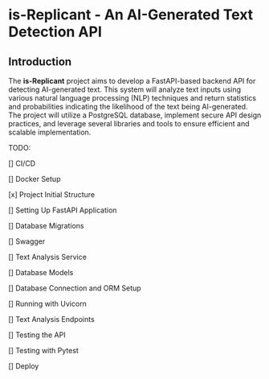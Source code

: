 
# is-Replicant - An AI-Generated Text Detection API

## Introduction

The **is-Replicant** project aims to develop a FastAPI-based backend API for detecting AI-generated text. This system will analyze text inputs using various natural language processing (NLP) techniques and return statistics and probabilities indicating the likelihood of the text being AI-generated. The project will utilize a PostgreSQL database, implement secure API design practices, and leverage several libraries and tools to ensure efficient and scalable implementation.

TODO: 

[] CI/CD

[] Docker Setup

[x] Project Initial Structure

[] Setting Up FastAPI Application

[] Database Migrations

[] Swagger

[] Text Analysis Service

[] Database Models

[] Database Connection and ORM Setup

[] Running with Uvicorn

[] Text Analysis Endpoints

[] Testing the API

[] Testing with Pytest

[] Deploy